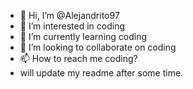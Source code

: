 - 👋 Hi, I’m @Alejandrito97
- 👀 I’m interested in coding
- 🌱 I’m currently learning coding
- 💞️ I’m looking to collaborate on coding
- 📫 How to reach me coding? 
- will update my readme after some time. 

<!---
Alejandrito97/Alejandrito97 is a ✨ special ✨ repository because its `README.md` (this file) appears on your GitHub profile.
You can click the Preview link to take a look at your changes.
--->
